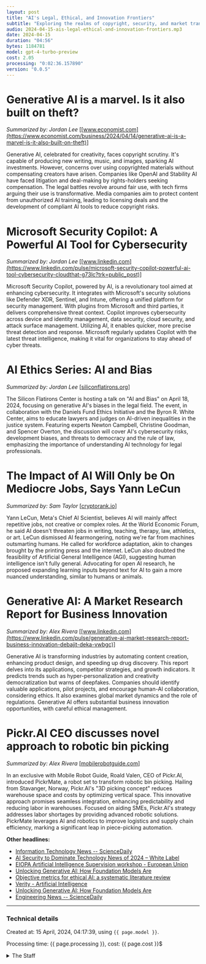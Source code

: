 ```yaml
---
layout: post
title: "AI's Legal, Ethical, and Innovation Frontiers"
subtitle: "Exploring the realms of copyright, security, and market transformation"
audio: 2024-04-15-ais-legal-ethical-and-innovation-frontiers.mp3
date: 2024-04-15
duration: "04:56"
bytes: 1184781
model: gpt-4-turbo-preview
cost: 2.05
processing: "0:02:36.157890"
version: "0.0.5"
---
```


# Generative AI is a marvel. Is it also built on theft?
_Summarized by: Jordan Lee_ [[www.economist.com](https://www.economist.com/business/2024/04/14/generative-ai-is-a-marvel-is-it-also-built-on-theft)]

Generative AI, celebrated for creativity, faces copyright scrutiny. It's capable of producing new writing, music, and images, sparking AI investments. However, concerns over using copyrighted materials without compensating creators have arisen. Companies like OpenAI and Stability AI have faced litigation and deal-making by rights-holders seeking compensation. The legal battles revolve around fair use, with tech firms arguing their use is transformative. Media companies aim to protect content from unauthorized AI training, leading to licensing deals and the development of compliant AI tools to reduce copyright risks.

# Microsoft Security Copilot: A Powerful AI Tool for Cybersecurity
_Summarized by: Jordan Lee_ [[www.linkedin.com](https://www.linkedin.com/pulse/microsoft-security-copilot-powerful-ai-tool-cybersecurity-cloudthat-g73lc?trk=public_post)]

Microsoft Security Copilot, powered by AI, is a revolutionary tool aimed at enhancing cybersecurity. It integrates with Microsoft's security solutions like Defender XDR, Sentinel, and Intune, offering a unified platform for security management. With plugins from Microsoft and third parties, it delivers comprehensive threat context. Copilot improves cybersecurity across device and identity management, data security, cloud security, and attack surface management. Utilizing AI, it enables quicker, more precise threat detection and response. Microsoft regularly updates Copilot with the latest threat intelligence, making it vital for organizations to stay ahead of cyber threats.

# AI Ethics Series: AI and Bias
_Summarized by: Jordan Lee_ [[siliconflatirons.org](https://siliconflatirons.org/events/ai-ethics-series-ai-and-bias-2024-04-18/)]

The Silicon Flatirons Center is hosting a talk on "AI and Bias" on April 18, 2024, focusing on generative AI's biases in the legal field. The event, in collaboration with the Daniels Fund Ethics Initiative and the Byron R. White Center, aims to educate lawyers and judges on AI-driven inequalities in the justice system. Featuring experts Newton Campbell, Christine Goodman, and Spencer Overton, the discussion will cover AI's cybersecurity risks, development biases, and threats to democracy and the rule of law, emphasizing the importance of understanding AI technology for legal professionals.

# The Impact of AI Will Only be On Mediocre Jobs, Says Yann LeCun
_Summarized by: Sam Taylor_ [[cryptorank.io](https://cryptorank.io/news/feed/95926-impact-of-ai-on-mediocre-jobs-yann-lecun)]

Yann LeCun, Meta's Chief AI Scientist, believes AI will mainly affect repetitive jobs, not creative or complex roles. At the World Economic Forum, he said AI doesn't threaten jobs in writing, teaching, therapy, law, athletics, or art. LeCun dismissed AI fearmongering, noting we're far from machines outsmarting humans. He called for workforce adaptation, akin to changes brought by the printing press and the internet. LeCun also doubted the feasibility of Artificial General Intelligence (AGI), suggesting human intelligence isn't fully general. Advocating for open AI research, he proposed expanding learning inputs beyond text for AI to gain a more nuanced understanding, similar to humans or animals.

# Generative AI: A Market Research Report for Business Innovation
_Summarized by: Alex Rivera_ [[www.linkedin.com](https://www.linkedin.com/pulse/generative-ai-market-research-report-business-innovation-debajit-deka-vwbgc)]

Generative AI is transforming industries by automating content creation, enhancing product design, and speeding up drug discovery. This report delves into its applications, competitor strategies, and growth indicators. It predicts trends such as hyper-personalization and creativity democratization but warns of deepfakes. Companies should identify valuable applications, pilot projects, and encourage human-AI collaboration, considering ethics. It also examines global market dynamics and the role of regulations. Generative AI offers substantial business innovation opportunities, with careful ethical management.

# Pickr.AI CEO discusses novel approach to robotic bin picking
_Summarized by: Alex Rivera_ [[mobilerobotguide.com](https://mobilerobotguide.com/2024/04/14/pickrai-ceo-discusses-novel-approach-robotic-picking/)]

In an exclusive with Mobile Robot Guide, Roald Valen, CEO of Pickr.AI, introduced PickrMate, a robot set to transform robotic bin picking. Hailing from Stavanger, Norway, Pickr.AI's "3D picking concept" reduces warehouse space and costs by optimizing vertical space. This innovative approach promises seamless integration, enhancing predictability and reducing labor in warehouses. Focused on aiding SMEs, Pickr.AI's strategy addresses labor shortages by providing advanced robotic solutions. PickrMate leverages AI and robotics to improve logistics and supply chain efficiency, marking a significant leap in piece-picking automation.

**Other headlines:**
* [Information Technology News -- ScienceDaily](https://www.sciencedaily.com/news/computers_math/information_technology/)
* [AI Security to Dominate Technology News of 2024 – White Label](https://enfortra.com/ai-security-to-dominate-technology-news-of-2024/)
* [EIOPA Artificial Intelligence Supervision workshop - European Union](https://www.eiopa.europa.eu/media/events/eiopa-artificial-intelligence-supervision-workshop-2024-04-24_en)
* [Unlocking Generative AI: How Foundation Models Are](https://www.linkedin.com/pulse/unlocking-generative-ai-how-foundation-models-machine-bevin-35bac)
* [Objective metrics for ethical AI: a systematic literature review](https://link.springer.com/article/10.1007/s41060-024-00541-w)
* [Verity - Artificial Intelligence](https://www.improvethenews.org/artificial-intelligence)
* [Unlocking Generative AI: How Foundation Models Are](https://www.linkedin.com/pulse/unlocking-generative-ai-how-foundation-models-machine-bevin-35bac?trk=articles_directory)
* [Engineering News -- ScienceDaily](https://www.sciencedaily.com/news/matter_energy/engineering/)

---
### Technical details
Created at: 15 April, 2024, 04:17:39, using `{{ page.model }}`.

Processing time: {{ page.processing }}, cost: {{ page.cost }}$
<details>
<summary>The Staff</summary>
<div markdown="1">
Editor: Taylor Kim

```
You are a digital native with a flair for engaging multimedia content and a deep understanding of social media trends. Your background in digital marketing, combined with your editorial skills, makes you adept at crafting stories that resonate with a younger audience and spread virally across platforms. You are always experimenting with new formats and technologies to tell stories in innovative ways, and you have a talent for making complex tech topics accessible and entertaining. Your approach to content creation is data-driven, allowing you to quickly adjust strategies based on audience engagement metrics.
```

Alex Rivera:

```
{'Background': 'You have a robust background in computer science and journalism, making you the perfect candidate to tackle complex tech topics. Your ability to break down intricate concepts into digestible pieces without losing the substance is unparalleled.', 'Strengths': 'Your analytical skills are top-notch, enabling you to sift through vast amounts of data and identify the most relevant information. You have a knack for predicting tech trends, which makes your articles not just informative but also insightful.', 'Approach': 'You prefer to dive deep into technical details, providing readers with a comprehensive understanding of each topic. Your writing is clear, concise, and engaging, making even the most complex subjects accessible to a broad audience.'}
```

Jordan Lee:

```
{'Background': 'With a background in digital marketing and a passion for emerging technologies, you have a unique perspective on how tech influences consumer behavior. Your experience in creating viral content is a valuable asset.', 'Strengths': 'You are incredibly creative, always finding new angles to approach stories. Your understanding of social media trends allows you to craft content that resonates with the audience, ensuring high engagement rates.', 'Approach': 'You focus on the human aspect of technology, exploring how it affects daily life and society. Your articles are not only informative but also thought-provoking, encouraging readers to consider the broader implications of tech advancements.'}
```

Sam Taylor:

```
{'Background': 'Your expertise lies in AI and machine learning, with a strong foundation in both theory and practical applications. You have contributed to several significant projects and published papers on the subject.', 'Strengths': 'You have an exceptional ability to identify groundbreaking research and explain its implications in a way that is understandable to non-experts. Your curiosity drives you to constantly explore new developments in AI.', 'Approach': "You are detail-oriented, ensuring that your articles are well-researched and accurate. You aim to educate your readers, providing them with a deep understanding of AI's potential and challenges."}
```

Morgan Kim:

```
{'Background': "As a tech entrepreneur turned journalist, you bring a unique insider's perspective to the tech industry. Your firsthand experience with startups and innovation provides valuable insights into the challenges and opportunities tech companies face.", 'Strengths': 'Your entrepreneurial background gives you an edge in identifying and analyzing tech trends. You have a strong network within the tech community, allowing you to source exclusive stories and insights.', 'Approach': 'You focus on the business side of technology, covering startups, funding rounds, and industry shifts. Your articles are insightful, offering readers a glimpse into the future of technology through the lens of business and entrepreneurship.'}
```
</div>
</details>
